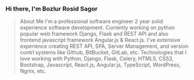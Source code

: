 ### Hi there, I'm Bozlur Rosid Sagor

> About Me
I'm a professional software engineer 2 year solid experience software development. Currently working on python popular web framework Django, Flask and REST API and also frontend javascript framework Angular.js & React.js. I've extensive experience creating REST API, SPA, Server Management, and version contrl systems like Github, BitBucket, GitLab, etc. Technologies that I love working with Python, Django, Flask, Celery, HTML5, CSS3, Bootstrap, Javascript, React.js, Angular.js, TypeScript, WordPress, Ngnix, etc.

<!--
**mbrsagor/mbrsagor** is a ✨ _special_ ✨ repository because its `README.md` (this file) appears on your GitHub profile.

Here are some ideas to get you started:

- 🔭 I’m currently working on ...
- 🌱 I’m currently learning ...
- 👯 I’m looking to collaborate on ...
- 🤔 I’m looking for help with ...
- 💬 Ask me about ...
- 📫 How to reach me: ...
- 😄 Pronouns: ...
- ⚡ Fun fact: ...
-->
